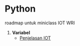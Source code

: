 # Python

roadmap untuk miniclass IOT WRI

1.  **Variabel**
    - [Penjelasan IOT](materi/topik1/penjelasan-iot.md)
